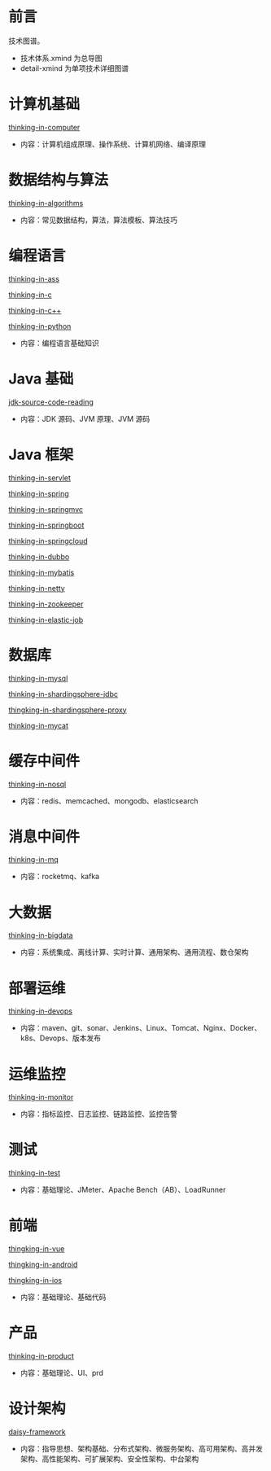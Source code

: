 # 前言

技术图谱。

- 技术体系.xmind 为总导图
- detail-xmind 为单项技术详细图谱

# 计算机基础

[thinking-in-computer](https://github.com/yihonglei/road-of-arch/tree/master/thinking-in-computer)

- 内容：计算机组成原理、操作系统、计算机网络、编译原理

# 数据结构与算法

[thinking-in-algorithms](https://github.com/yihonglei/thinking-in-algorithms)

- 内容：常见数据结构，算法，算法模板、算法技巧

# 编程语言

[thinking-in-ass](https://github.com/yihonglei/road-of-arch/tree/master/)

[thinking-in-c](https://github.com/yihonglei/road-of-arch/tree/master/)

[thinking-in-c++](https://github.com/yihonglei/road-of-arch/tree/master/)

[thinking-in-python](https://github.com/yihonglei/road-of-arch/tree/master/)

- 内容：编程语言基础知识

# Java 基础

[jdk-source-code-reading](https://github.com/yihonglei/jdk-source-code-reading)

- 内容：JDK 源码、JVM 原理、JVM 源码

# Java 框架

[thinking-in-servlet](https://github.com/yihonglei/road-of-arch/tree/master/)

[thinking-in-spring](https://github.com/yihonglei/thinking-in-spring)

[thinking-in-springmvc](https://github.com/yihonglei/road-of-arch/tree/master/)

[thinking-in-springboot](https://github.com/yihonglei/road-of-arch/tree/master/)

[thinking-in-springcloud](https://github.com/yihonglei/road-of-arch/tree/master/)

[thinking-in-dubbo](https://github.com/yihonglei/road-of-arch/tree/master/)

[thinking-in-mybatis](https://github.com/yihonglei/road-of-arch/tree/master/)

[thinking-in-netty](https://github.com/yihonglei/road-of-arch/tree/master/)

[thinking-in-zookeeper](https://github.com/yihonglei/road-of-arch/tree/master/)

[thinking-in-elastic-job](https://github.com/yihonglei/road-of-arch/tree/master/)

# 数据库

[thinking-in-mysql](https://github.com/yihonglei/road-of-arch/tree/master/)

[thinking-in-shardingsphere-jdbc](https://github.com/yihonglei/road-of-arch/tree/master/)

[thingking-in-shardingsphere-proxy](https://github.com/yihonglei/road-of-arch/tree/master/)

[thinking-in-mycat](https://github.com/yihonglei/road-of-arch/tree/master/)

# 缓存中间件

[thinking-in-nosql](https://github.com/yihonglei/road-of-arch/tree/master/)

- 内容：redis、memcached、mongodb、elasticsearch

# 消息中间件

[thinking-in-mq](https://github.com/yihonglei/road-of-arch/tree/master/)

- 内容：rocketmq、kafka

# 大数据

[thinking-in-bigdata](https://github.com/yihonglei/road-of-arch/tree/master/)

- 内容：系统集成、离线计算、实时计算、通用架构、通用流程、数仓架构

# 部署运维

[thinking-in-devops](https://github.com/yihonglei/road-of-arch/tree/master/)

- 内容：maven、git、sonar、Jenkins、Linux、Tomcat、Nginx、Docker、k8s、Devops、版本发布

# 运维监控

[thinking-in-monitor](https://github.com/yihonglei/road-of-arch/tree/master/)

- 内容：指标监控、日志监控、链路监控、监控告警

# 测试

[thinking-in-test](https://github.com/yihonglei/road-of-arch/tree/master/)

- 内容：基础理论、JMeter、Apache Bench（AB）、LoadRunner

# 前端

[thingking-in-vue](https://github.com/yihonglei/road-of-arch/tree/master/)

[thingking-in-android](https://github.com/yihonglei/road-of-arch/tree/master/)

[thingking-in-ios](https://github.com/yihonglei/road-of-arch/tree/master/)

- 内容：基础理论、基础代码

# 产品

[thinking-in-product](https://github.com/yihonglei/road-of-arch/tree/master/)

- 内容：基础理论、UI、prd

# 设计架构

[daisy-framework](https://github.com/yihonglei/daisy-framework)

- 内容：指导思想、架构基础、分布式架构、微服务架构、高可用架构、高并发架构、高性能架构、可扩展架构、安全性架构、中台架构

